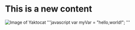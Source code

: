 # This is a new content 
![Image of Yaktocat](https://octodex.github.com/images/yaktocat.png)
'''javascript
var myVar = "hello,world!";
'''
